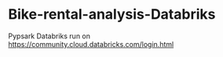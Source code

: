 # Bike-rental-analysis-Databriks
Pypsark Databriks
run on https://community.cloud.databricks.com/login.html

